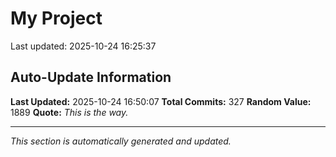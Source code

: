 # My Project


Last updated: 2025-10-24 16:25:37







































































































































































































































































































































## Auto-Update Information

**Last Updated:** 2025-10-24 16:50:07
**Total Commits:** 327
**Random Value:** 1889
**Quote:** _This is the way._

---
_This section is automatically generated and updated._